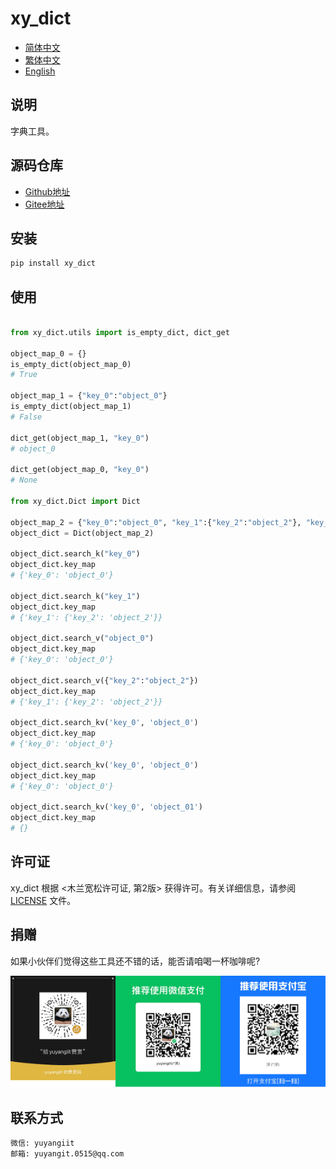 # xy_dict


- [简体中文](readme/README_zh_CN.md)
- [繁体中文](readme/README_zh_TW.md)
- [English](readme/README_en.md)


## 说明
字典工具。

## 源码仓库

- <a href="https://github.com/xy-base/xy_dict.git" target="_blank">Github地址</a>  
- <a href="https://gitee.com/xy-base/xy_dict.git" target="_blank">Gitee地址</a>


## 安装

```bash
pip install xy_dict
```

## 使用

```python

from xy_dict.utils import is_empty_dict, dict_get

object_map_0 = {}
is_empty_dict(object_map_0)
# True

object_map_1 = {"key_0":"object_0"}
is_empty_dict(object_map_1)
# False

dict_get(object_map_1, "key_0")
# object_0

dict_get(object_map_0, "key_0")
# None

from xy_dict.Dict import Dict

object_map_2 = {"key_0":"object_0", "key_1":{"key_2":"object_2"}, "key_3":["object_3"]}
object_dict = Dict(object_map_2)

object_dict.search_k("key_0")
object_dict.key_map
# {'key_0': 'object_0'}

object_dict.search_k("key_1")
object_dict.key_map
# {'key_1': {'key_2': 'object_2'}}

object_dict.search_v("object_0")
object_dict.key_map
# {'key_0': 'object_0'}

object_dict.search_v({"key_2":"object_2"})
object_dict.key_map
# {'key_1': {'key_2': 'object_2'}}

object_dict.search_kv('key_0', 'object_0')
object_dict.key_map
# {'key_0': 'object_0'}

object_dict.search_kv('key_0', 'object_0')
object_dict.key_map
# {'key_0': 'object_0'}

object_dict.search_kv('key_0', 'object_01')
object_dict.key_map
# {}

```

## 许可证
xy_dict 根据 <木兰宽松许可证, 第2版> 获得许可。有关详细信息，请参阅 [LICENSE](LICENSE) 文件。

## 捐赠

如果小伙伴们觉得这些工具还不错的话，能否请咱喝一杯咖啡呢?  
  
![Pay-Total](./readme/Pay-Total.png)

## 联系方式

```
微信: yuyangiit
邮箱: yuyangit.0515@qq.com
```